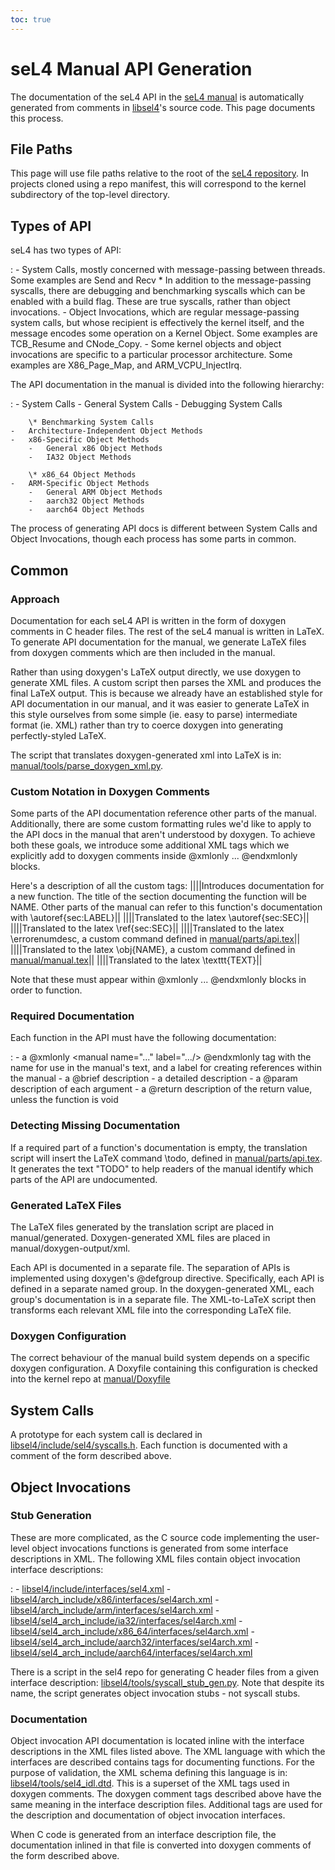 ```yaml
---
toc: true
---
```


# seL4 Manual API Generation


The documentation of the seL4 API in the
[seL4 manual](http://sel4.systems/Info/Docs/seL4-manual-latest.pdf) is automatically generated from comments in
[libsel4](https://github.com/seL4/seL4/tree/master/libsel4)'s
source code. This page documents this process.

## File Paths


This page will use file paths relative to the root of the
[seL4 repository](https://github.com/seL4/seL4). In projects
cloned using a repo manifest, this will correspond to the kernel
subdirectory of the top-level directory.

## Types of API


seL4 has two types of API:

:   -   System Calls, mostly concerned with message-passing
        between threads. Some examples are Send and Recv
        \* In addition to the message-passing syscalls, there are
        debugging and benchmarking syscalls which can be enabled with a
        build flag. These are true syscalls, rather than
        object invocations.
    -   Object Invocations, which are regular message-passing system
        calls, but whose recipient is effectively the kernel itself, and
        the message encodes some operation on a Kernel Object. Some
        examples are TCB_Resume and CNode_Copy.
        -   Some kernel objects and object invocations are specific to a
            particular processor architecture. Some examples are
            X86_Page_Map, and ARM_VCPU_InjectIrq.

The API documentation in the manual is divided into the following hierarchy:

:   -   System Calls
        -   General System Calls
        -   Debugging System Calls

        \* Benchmarking System Calls
    -   Architecture-Independent Object Methods
    -   x86-Specific Object Methods
        -   General x86 Object Methods
        -   IA32 Object Methods

        \* x86_64 Object Methods
    -   ARM-Specific Object Methods
        -   General ARM Object Methods
        -   aarch32 Object Methods
        -   aarch64 Object Methods

The process of generating API docs is different between System Calls and
Object Invocations, though each process has some parts in common.

## Common


### Approach


Documentation for each seL4 API is written in the form of doxygen
comments in C header files. The rest of the seL4 manual is written in
LaTeX. To generate API documentation for the manual, we generate LaTeX
files from doxygen comments which are then included in the manual.

Rather than using doxygen's LaTeX output directly, we use doxygen to
generate XML files. A custom script then parses the XML and produces the
final LaTeX output. This is because we already have an established style
for API documentation in our manual, and it was easier to generate LaTeX
in this style ourselves from some simple (ie. easy to parse)
intermediate format (ie. XML) rather than try to coerce doxygen into
generating perfectly-styled LaTeX.

The script that translates doxygen-generated xml into LaTeX is in:
[manual/tools/parse_doxygen_xml.py](https://github.com/seL4/seL4/blob/master/manual/tools/parse_doxygen_xml.py).

### Custom Notation in Doxygen Comments


Some parts of the API documentation reference other parts of the manual.
Additionally, there are some custom formatting rules we'd like to apply
to the API docs in the manual that aren't understood by doxygen. To
achieve both these goals, we introduce some additional XML tags which we
explicitly add to doxygen comments inside @xmlonly ... @endxmlonly
blocks.

Here's a description of all the custom tags:
||<manual name="NAME" label="LABEL"/>||Introduces documentation
for a new function. The title of the section documenting the function
will be NAME. Other parts of the manual can refer to this function's
documentation with \\autoref{sec:LABEL}||
||<autoref sec="SEC"/>||Translated to the latex
\\autoref{sec:SEC}|| ||<shortref sec="SEC"/>||Translated to the
latex \\ref{sec:SEC}|| ||<errorenumdesc/>||Translated to the latex
\\errorenumdesc, a custom command defined in
[manual/parts/api.tex](https://github.com/seL4/seL4/blob/master/manual/parts/api.tex)||
||<obj name="NAME"/>||Translated to the latex \\obj{NAME}, a
custom command defined in
[manual/manual.tex](https://github.com/seL4/seL4/blob/master/manual/manual.tex)||
||<texttt text="TEXT"/>||Translated to the latex \\texttt{TEXT}||

Note that these must appear within @xmlonly ... @endxmlonly blocks in
order to function.

### Required Documentation


Each function in the API must have the following documentation:

:   -   a @xmlonly <manual name="..." label=".../> @endxmlonly tag
        with the name for use in the manual's text, and a label for
        creating references within the manual
    -   a @brief description
    -   a detailed description
    -   a @param description of each argument
    -   a @return description of the return value, unless the function
        is void

### Detecting Missing Documentation


If a required part of a function's documentation is empty, the
translation script will insert the LaTeX command \\todo, defined in
[manual/parts/api.tex](https://github.com/seL4/seL4/blob/master/manual/parts/api.tex).
It generates the text "TODO" to help readers of the manual identify
which parts of the API are undocumented.

### Generated LaTeX Files


The LaTeX files generated by the translation script are placed in
manual/generated. Doxygen-generated XML files are placed in
manual/doxygen-output/xml.

Each API is documented in a separate file. The separation of APIs is
implemented using doxygen's @defgroup directive. Specifically, each API
is defined in a separate named group. In the doxygen-generated XML, each
group's documentation is in a separate file. The XML-to-LaTeX script
then transforms each relevant XML file into the corresponding LaTeX
file.

### Doxygen Configuration


The correct behaviour of the manual build system depends on a specific
doxygen configuration. A Doxyfile containing this configuration is
checked into the kernel repo at
[manual/Doxyfile](https://github.com/seL4/seL4/blob/master/manual/Doxyfile)

## System Calls


A prototype for each system call is declared in
[libsel4/include/sel4/syscalls.h](https://github.com/seL4/seL4/blob/master/libsel4/include/sel4/syscalls.h).
Each function is documented with a comment of the form described above.

## Object Invocations


### Stub Generation


These are more complicated, as the C source code implementing the user-level object invocations functions is generated from some interface descriptions in XML. The following XML files contain object invocation interface descriptions:

:   -   [libsel4/include/interfaces/sel4.xml](https://github.com/seL4/seL4/blob/master/libsel4/include/interfaces/sel4.xml)
    -   [libsel4/arch_include/x86/interfaces/sel4arch.xml](https://github.com/seL4/seL4/blob/master/libsel4/arch_include/x86/interfaces/sel4arch.xml)
    -   [libsel4/arch_include/arm/interfaces/sel4arch.xml](https://github.com/seL4/seL4/blob/master/libsel4/arch_include/arm/interfaces/sel4arch.xml)
    -   [libsel4/sel4_arch_include/ia32/interfaces/sel4arch.xml](https://github.com/seL4/seL4/blob/master/libsel4/sel4_arch_include/ia32/interfaces/sel4arch.xml)
    -   [libsel4/sel4_arch_include/x86_64/interfaces/sel4arch.xml](https://github.com/seL4/seL4/blob/master/libsel4/sel4_arch_include/x86_64/interfaces/sel4arch.xml)
    -   [libsel4/sel4_arch_include/aarch32/interfaces/sel4arch.xml](https://github.com/seL4/seL4/blob/master/libsel4/sel4_arch_include/aarch32/interfaces/sel4arch.xml)
    -   [libsel4/sel4_arch_include/aarch64/interfaces/sel4arch.xml](https://github.com/seL4/seL4/blob/master/libsel4/sel4_arch_include/aarch64/interfaces/sel4arch.xml)

There is a script in the sel4 repo for generating C header files from a
given interface description:
[libsel4/tools/syscall_stub_gen.py](https://github.com/seL4/seL4/blob/master/libsel4/tools/syscall_stub_gen.py).
Note that despite its name, the script generates object invocation stubs - not syscall stubs.

### Documentation


Object invocation API documentation is located inline with the interface
descriptions in the XML files listed above. The XML language with which
the interfaces are described contains tags for documenting functions.
For the purpose of validation, the XML schema defining this language is
in:
[libsel4/tools/sel4_idl.dtd](https://github.com/seL4/seL4/blob/master/libsel4/tools/sel4_idl.dtd).
This is a superset of the XML tags used in doxygen comments. The doxygen
comment tags described above have the same meaning in the interface
description files. Additional tags are used for the description and
documentation of object invocation interfaces.

When C code is generated from an interface description file, the
documentation inlined in that file is converted into doxygen comments of
the form described above.
